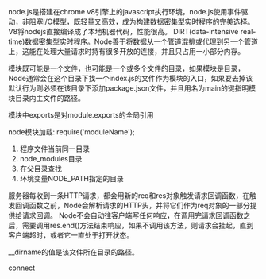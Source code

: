
node.js是搭建在chrome v8引擎上的javascript执行环境，node.js使用事件驱动，非阻塞I/O模型，既轻量又高效，成为构建数据密集型实时程序的完美选择。
V8将nodejs直接编译成了本地机器代码，性能很高。
DIRT(data-intensive real-time)数据密集型实时程序。Node善于将数据从一个管道混排或代理到另一个管道上，这能在处理大量请求时持有很多开放的连接，并且只占用一小部分内存。

模块既可能是一个文件，也可能是一个或多个文件的目录，如果模块是目录，Node通常会在这个目录下找一个index.js的文件作为模块的入口，如果要去掉该默认行为则必须在该目录下添加package.json文件，并且用名为main的键指明模块目录内主文件的路径。

模块中exports是对module.exports的全局引用

node模块加载:
require('moduleName');
1. 程序文件当前同一目录
2. node_modules目录 
3. 在父目录查找
4. 环境变量NODE_PATH指定的目录

服务器每收到一条HTTP请求，都会用新的req和res对象触发请求回调函数，在触发回调函数之前，Node会解析请求的HTTP头，并将它们作为req对象的一部分提供给请求回调。
Node不会自动往客户端写任何响应，在调用完请求回调函数之后，需要调用res.end()方法结束响应，如果不调用该方法，则请求会挂起，直到客户端超时，或者它一直处于打开状态。

__dirname的值是该文件所在目录的路径。


connect